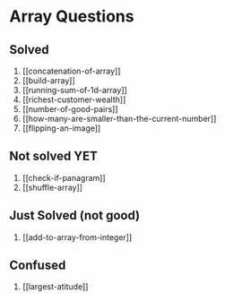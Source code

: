 # Array Questions
## Solved
1. [[concatenation-of-array]]
2. [[build-array]]
3. [[running-sum-of-1d-array]]
4. [[richest-customer-wealth]]
5. [[number-of-good-pairs]]
6. [[how-many-are-smaller-than-the-current-number]]
8. [[flipping-an-image]]
## Not solved YET
1. [[check-if-panagram]]
2. [[shuffle-array]]
## Just Solved (not good)
1. [[add-to-array-from-integer]]

## Confused
1. [[largest-atitude]]